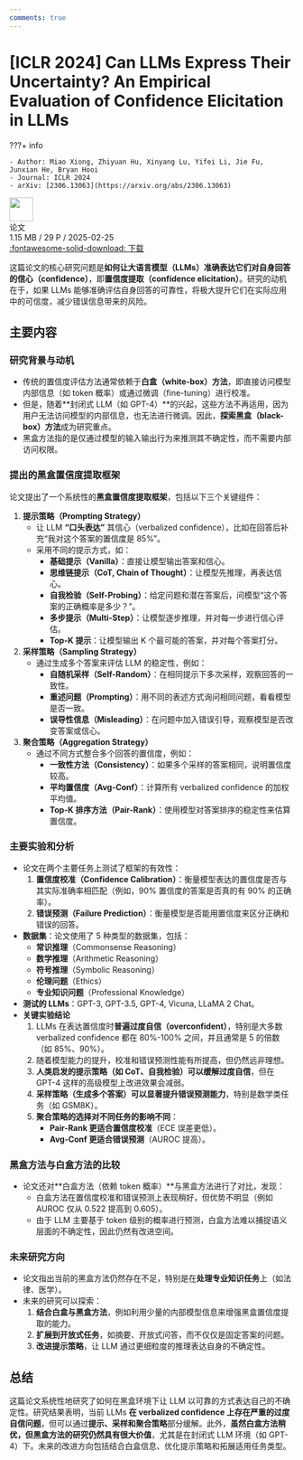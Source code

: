 ```yaml
---
comments: true
---
```


# [ICLR 2024] Can LLMs Express Their Uncertainty? An Empirical Evaluation of Confidence Elicitation in LLMs

???+ info

    - Author: Miao Xiong, Zhiyuan Hu, Xinyang Lu, Yifei Li, Jie Fu, Junxian He, Bryan Hooi
    - Journal: ICLR 2024
    - arXiv: [2306.13063](https://arxiv.org/abs/2306.13063)

<div class="card file-block" markdown="1">
<div class="file-icon"><img src="/Note/assets/images/icons/pdf.svg" style="height: 3em;"></div>
<div class="file-body">
<div class="file-title">论文</div>
<div class="file-meta">1.15 MB / 29 P / 2025-02-25</div>
</div>
<a class="down-button" target="_blank" href="/Note/assets/files/science_research/arXiv_2306_13063.pdf" markdown="1">:fontawesome-solid-download: 下载</a>
</div>

这篇论文的核心研究问题是**如何让大语言模型（LLMs）准确表达它们对自身回答的信心（confidence）**，即**置信度提取（confidence elicitation）**。研究的动机在于，如果 LLMs 能够准确评估自身回答的可靠性，将极大提升它们在实际应用中的可信度，减少错误信息带来的风险。

## 主要内容

### 研究背景与动机

- 传统的置信度评估方法通常依赖于**白盒（white-box）方法**，即直接访问模型内部信息（如 token 概率）或通过微调（fine-tuning）进行校准。
- 但是，随着**封闭式 LLM（如 GPT-4）**的兴起，这些方法不再适用，因为用户无法访问模型的内部信息，也无法进行微调。因此，**探索黑盒（black-box）方法**成为研究重点。
- 黑盒方法指的是仅通过模型的输入输出行为来推测其不确定性，而不需要内部访问权限。

### 提出的黑盒置信度提取框架

论文提出了一个系统性的**黑盒置信度提取框架**，包括以下三个关键组件：

1. **提示策略（Prompting Strategy）**
      - 让 LLM **“口头表达”** 其信心（verbalized confidence），比如在回答后补充“我对这个答案的置信度是 85%”。
      - 采用不同的提示方式，如：
          - **基础提示（Vanilla）**：直接让模型输出答案和信心。
          - **思维链提示（CoT, Chain of Thought）**：让模型先推理，再表达信心。
          - **自我检验（Self-Probing）**：给定问题和潜在答案后，问模型“这个答案的正确概率是多少？”。
          - **多步提示（Multi-Step）**：让模型逐步推理，并对每一步进行信心评估。
          - **Top-K 提示**：让模型输出 K 个最可能的答案，并对每个答案打分。
2. **采样策略（Sampling Strategy）**
      - 通过生成多个答案来评估 LLM 的稳定性，例如：
          - **自随机采样（Self-Random）**：在相同提示下多次采样，观察回答的一致性。
          - **重述问题（Prompting）**：用不同的表述方式询问相同问题，看看模型是否一致。
          - **误导性信息（Misleading）**：在问题中加入错误引导，观察模型是否改变答案或信心。
3. **聚合策略（Aggregation Strategy）**
      - 通过不同方式整合多个回答的置信度，例如：
          - **一致性方法（Consistency）**：如果多个采样的答案相同，说明置信度较高。
          - **平均置信度（Avg-Conf）**：计算所有 verbalized confidence 的加权平均值。
          - **Top-K 排序方法（Pair-Rank）**：使用模型对答案排序的稳定性来估算置信度。

### 主要实验和分析

- 论文在两个主要任务上测试了框架的有效性：
    1. **置信度校准（Confidence Calibration）**：衡量模型表达的置信度是否与其实际准确率相匹配（例如，90% 置信度的答案是否真的有 90% 的正确率）。
    2. **错误预测（Failure Prediction）**：衡量模型是否能用置信度来区分正确和错误的回答。
- **数据集**：论文使用了 5 种类型的数据集，包括：
    - **常识推理**（Commonsense Reasoning）
    - **数学推理**（Arithmetic Reasoning）
    - **符号推理**（Symbolic Reasoning）
    - **伦理问题**（Ethics）
    - **专业知识问题**（Professional Knowledge）
- **测试的 LLMs**：GPT-3, GPT-3.5, GPT-4, Vicuna, LLaMA 2 Chat。
- **关键实验结论**
    1. LLMs 在表达置信度时**普遍过度自信（overconfident）**，特别是大多数 verbalized confidence 都在 80%-100% 之间，并且通常是 5 的倍数（如 85%、90%）。
    2. 随着模型能力的提升，校准和错误预测性能有所提高，但仍然远非理想。
    3. **人类启发的提示策略（如 CoT、自我检验）可以缓解过度自信**，但在 GPT-4 这样的高级模型上改进效果会减弱。
    4. **采样策略（生成多个答案）可以显著提升错误预测能力**，特别是数学类任务（如 GSM8K）。
    5. **聚合策略的选择对不同任务的影响不同**：
        - **Pair-Rank 更适合置信度校准**（ECE 误差更低）。
        - **Avg-Conf 更适合错误预测**（AUROC 提高）。

### 黑盒方法与白盒方法的比较

- 论文还对**白盒方法（依赖 token 概率）**与黑盒方法进行了对比，发现：
    - 白盒方法在置信度校准和错误预测上表现稍好，但优势不明显（例如 AUROC 仅从 0.522 提高到 0.605）。
    - 由于 LLM 主要基于 token 级别的概率进行预测，白盒方法难以捕捉语义层面的不确定性，因此仍然有改进空间。

### 未来研究方向

- 论文指出当前的黑盒方法仍然存在不足，特别是在**处理专业知识任务**上（如法律、医学）。
- 未来的研究可以探索：
    1. **结合白盒与黑盒方法**，例如利用少量的内部模型信息来增强黑盒置信度提取的能力。
    2. **扩展到开放式任务**，如摘要、开放式问答，而不仅仅是固定答案的问题。
    3. **改进提示策略**，让 LLM 通过更细粒度的推理表达自身的不确定性。

## 总结

这篇论文系统性地研究了如何在黑盒环境下让 LLM 以可靠的方式表达自己的不确定性。研究结果表明，当前 LLMs **在 verbalized confidence 上存在严重的过度自信问题**，但可以通过**提示、采样和聚合策略**部分缓解。此外，**虽然白盒方法稍优，但黑盒方法的研究仍然具有很大价值**，尤其是在封闭式 LLM 环境（如 GPT-4）下。未来的改进方向包括结合白盒信息、优化提示策略和拓展适用任务类型。
